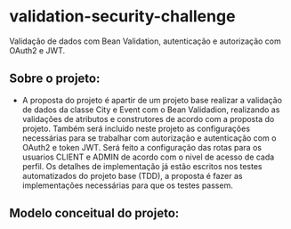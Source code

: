 # validation-security-challenge
Validação de dados com Bean Validation, autenticação e autorização com OAuth2 e JWT.

## Sobre o projeto:

- A proposta do projeto é apartir de um projeto base realizar a validação de dados da classe City e Event com o Bean Validadion,
 realizando as validações de atributos e construtores de acordo com a proposta do projeto.
 Também será incluido neste projeto as configurações necessárias para se trabalhar com autorização e autenticação com o 
 OAuth2 e token JWT. Será feito a configuração das rotas para os usuarios CLIENT e ADMIN de acordo com o nivel de acesso de cada perfil. 
 Os detalhes de implementação já estão escritos nos testes automatizados do projeto base (TDD), a proposta é fazer as implementações 
 necessárias para que os testes passem.
 
 ## Modelo conceitual do projeto:
 
 
 



